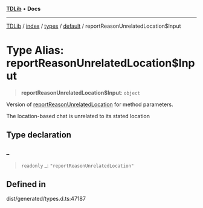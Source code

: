 [**TDLib**](../../../../../../README.md) • **Docs**

***

[TDLib](../../../../../../modules.md) / [index](../../../../../README.md) / [types](../../../README.md) / [default](../README.md) / reportReasonUnrelatedLocation$Input

# Type Alias: reportReasonUnrelatedLocation$Input

> **reportReasonUnrelatedLocation$Input**: `object`

Version of [reportReasonUnrelatedLocation](reportReasonUnrelatedLocation.md) for method parameters.

The location-based chat is unrelated to its stated location

## Type declaration

### \_

> `readonly` **\_**: `"reportReasonUnrelatedLocation"`

## Defined in

dist/generated/types.d.ts:47187
